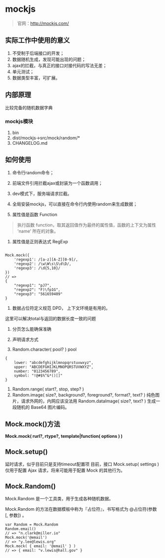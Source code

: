 

# mockjs
> 官网：http://mockjs.com/
## 实际工作中使用的意义 
1. 不受制于后端接口的开发；
2. 数据随机生成，发现可能出现的问题；
3. ajax的拦截，与真正的接口对接代码的写法无差；
4. 单元测试；
5. 数据类型丰富，可扩展。


## 内部原理
比较完备的随机数据字典
### mockjs模块
1. bin
2. dist/mockjs->src/mock/random/*
3. CHANGELOG.md

## 如何使用
1. 命令行random命令；
2. 前端文件引用拦截ajax或封装为一个函数调用；
3. dev模式下，服务端请求拦截。






1. 全局安装mockjs，可以直接在命令行内使用random来生成数据；
2. 属性值是函数 Function
> 执行函数 function，取其返回值作为最终的属性值，函数的上下文为属性 'name' 所在的对象。
1. 属性值是正则表达式 RegExp
```根据正则表达式 regexp 反向生成可以匹配它的字符串。用于生成自定义格式的字符串。

Mock.mock({
    'regexp1': /[a-z][A-Z][0-9]/,
    'regexp2': /\w\W\s\S\d\D/,
    'regexp3': /\d{5,10}/
})
// =>
{
    "regexp1": "pJ7",
    "regexp2": "F)\fp1G",
    "regexp3": "561659409"
}
```

1. 数据占位符定义规范 DPD， 上下文环境是有用的。

这里可以解决total与返回的数据长度一致的问题

1. 分页怎么能确保准确

2. 声明请求方式
3. Random.character( pool? ) pool
```
{
    lower: "abcdefghijklmnopqrstuvwxyz",
    upper: "ABCDEFGHIJKLMNOPQRSTUVWXYZ",
    number: "0123456789",
    symbol: "!@#$%^&*()[]"
}
```
1. Random.range( start?, stop, step? )
2. Random.image( size?, background?, foreground?, format?, text? )  纯色图片，请求外网的，内网应该没法用
   Random.dataImage( size?, text? ) 生成一段随机的 Base64 图片编码。
## Mock.mock()方法
**Mock.mock( rurl?, rtype?, template|function( options ) )**

## Mock.setup()
延时请求，似乎目前只是支持timeout配置项
目前，接口 Mock.setup( settings ) 仅用于配置 Ajax 请求，将来可能用于配置 Mock 的其他行为。


## Mock.Random()
Mock.Random 是一个工具类，用于生成各种随机数据。

Mock.Random 的方法在数据模板中称为『占位符』，书写格式为 @占位符(参数 [, 参数]) 。
```
var Random = Mock.Random
Random.email()
// => "n.clark@miller.io"
Mock.mock('@email')
// => "y.lee@lewis.org"
Mock.mock( { email: '@email' } )
// => { email: "v.lewis@hall.gov" }
```


